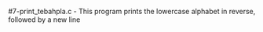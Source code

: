 #7-print_tebahpla.c - This program prints the lowercase alphabet in reverse, followed by a new line
